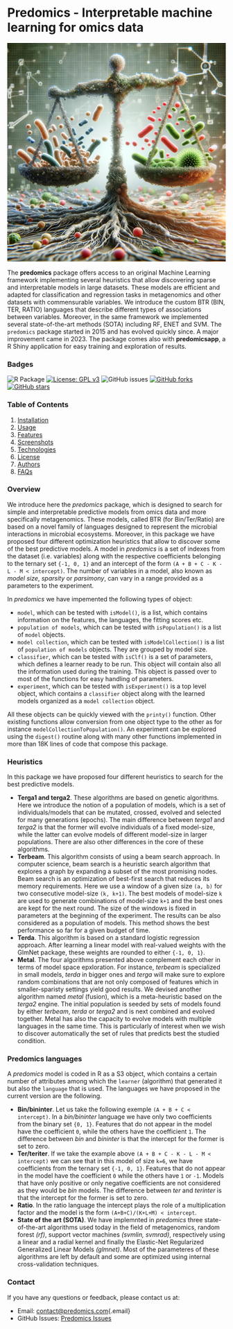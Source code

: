 # Predomics - Interpretable machine learning for omics data

![DALL-E3's view of PredOmics](man/figures/illustration4.png)

The **predomics** package offers access to an original Machine Learning framework implementing several heuristics that allow discovering sparse and interpretable models in large datasets. These models are efficient and adapted for classification and regression tasks in metagenomics and other datasets with commensurable variables. We introduce the custom BTR (BIN, TER, RATIO) languages that describe different types of associations between variables. Moreover, in the same framework we implemented several state-of-the-art methods (SOTA) including RF, ENET and SVM. The `predomics` package started in 2015 and has evolved quickly since. A major improvement came in 2023. The package comes also with **predomicsapp**, a R Shiny application for easy training and exploration of results.

### Badges

![R Package](https://github.com/predomics/predomicspkg/workflows/R/badge.svg) [![License: GPL v3](https://img.shields.io/badge/License-GPLv3-blue.svg)](https://www.gnu.org/licenses/gpl-3.0) ![GitHub issues](https://img.shields.io/github/issues/predomics/predomicspkg) [![GitHub forks](https://img.shields.io/github/forks/predomics/predomicspkg?style=social)](https://github.com/predomics/predomicspkg/network/members) [![GitHub stars](https://img.shields.io/github/stars/predomics/predomicspkg?style=social)](https://github.com/predomics/predomicspkg/stargazers)

### Table of Contents

1.  [Installation](articles/Installation.html)
2.  [Usage](articles/Usage.html)
3.  [Features](articles/Features.html)
4.  [Screenshots](articles/Screenshots.html)
5.  [Technologies](articles/Technologies.html)
6.  [License](articles/LICENSE-text.html)
7.  [Authors](articles/Authors.html)
8.  [FAQs](articles/FAQs.html)


### Overview

We introduce here the *predomics* package, which is designed to search for simple and interpretable predictive models from omics data and more specifically metagenomics. These models, called BTR (for Bin/Ter/Ratio) are based on a novel family of languages designed to represent the microbial interactions in microbial ecosystems. Moreover, in this package we have proposed four different optimization heuristics that allow to discover some of the best predictive models. A model in *predomics* is a set of indexes from the dataset (i.e. variables) along with the respective coefficients belonging to the ternary set `{-1, 0, 1}` and an intercept of the form `(A + B + C - K - L - M < intercept)`. The number of variables in a model, also known as *model size*, *sparsity* or *parsimony*, can vary in a range provided as a parameters to the experiment.

In *predomics* we have impemented the following types of object:

-   `model`, which can be tested with `isModel()`, is a list, which contains information on the features, the languages, the fitting scores etc.
-   `population of models`, which can be tested with `isPopulation()` is a list of `model` objects.
-   `model collection`, which can be tested with `isModelCollection()` is a list of `population of models` objects. They are grouped by model size.
-   `classifier`, which can be tested with `isClf()` is a set of parameters, which defines a learner ready to be run. This object will contain also all the information used during the training. This object is passed over to most of the functions for easy handling of parameters.
-   `experiment`, which can be tested with `isExperiment()` is a top level object, which contains a `classifier` object along with the learned models organized as a `model collection` object.

All these objects can be quickly viewed with the `printy()` function. Other existing functions allow conversion from one object type to the other as for instance `modelCollectionToPopulation()`. An experiment can be explored using the `digest()` routine along with many other functions implemented in more than 18K lines of code that compose this package.

### Heuristics

In this package we have proposed four different heuristics to search for the best predictive models.

-   **Terga1 and terga2**. These algorithms are based on genetic algorithms. Here we introduce the notion of a population of models, which is a set of individuals/models that can be mutated, crossed, evolved and selected for many generations (epochs). The main difference between *terga1* and *terga2* is that the former will evolve individuals of a fixed model-size, while the latter can evolve models of different model-size in larger populations. There are also other differences in the core of these algorithms.
-   **Terbeam**. This algorithm consists of using a beam search approach. In computer science, beam search is a heuristic search algorithm that explores a graph by expanding a subset of the most promising nodes. Beam search is an optimization of best-first search that reduces its memory requirements. Here we use a window of a given size `(a, b)` for two consecutive model-size `(k, k+1)`. The best models of model-size `k` are used to generate combinations of model-size `k+1` and the best ones are kept for the next round. The size of the windows is fixed in parameters at the beginning of the experiment. The results can be also considered as a population of models. This method shows the best performance so far for a given budget of time.
-   **Terda**. This algorithm is based on a standard logistic regression approach. After learning a linear model with real-valued weights with the GlmNet package, these weights are rounded to either `{-1, 0, 1}`.
-   **Metal**. The four algorithms presented above complement each other in terms of model space epxloration. For instance, *terbeam* is specialized in small models, *terda* in bigger ones and *terga* will make sure to explore random combinations that are not only composed of features which in smaller-sparisty settings yield good results. We devised another algorithm named *metal* (fusion), which is a meta-heuristic based on the *terga2* engine. The initial population is seeded by sets of models found by either *terbeam*, *terda* or *terga2* and is next combined and evolved together. Metal has also the capacity to evolve models with multiple languages in the same time. This is particularly of interest when we wish to discover automatically the set of rules that predicts best the studied condition.


### Predomics languages

A *predomics* model is coded in R as a S3 object, which contains a certain number of attributes among which the `learner` (algorithm) that generated it but also the `language` that is used. The languages we have proposed in the current version are the following.

-   **Bin/bininter**. Let us take the following exemple `(A + B + C < intercept)`. In a *bin/bininter* language we have only two coefficients from the binary set `{0, 1}`. Features that do not appear in the model have the coefficient `0`, while the others have the coefficient `1`. The difference between *bin* and *bininter* is that the intercept for the former is set to zero.
-   **Ter/teriter**. If we take the example above `(A + B + C - K - L - M < intercept)` we can see that in this model of size `k=6`, we have coefficients from the ternary set `{-1, 0, 1}`. Features that do not appear in the model have the coefficient `0` while the others have `1` or `-1`. Models that have only positive or only negative coefficients are not considered as they would be *bin* models. The difference between *ter* and *terinter* is that the intercept for the former is set to zero.
-   **Ratio**. In the ratio language the intercept plays the role of a multiplication factor and the model is the form `(A+B+C)/(K+L+M) < intercept`.
-   **State of the art (SOTA)**. We have implemnted in *predomics* three state-of-the-art algorithms used today in the field of metagenomics, random forest *(rf)*, support vector machines *(svmlin, svmrad)*, respectively using a linear and a radial kernel and finally the Elastic-Net Regularized Generalized Linear Models *(glmnet)*. Most of the parameteres of these algorithms are left by default and some are optimized using internal cross-validation techniques.


### Contact

If you have any questions or feedback, please contact us at:

-   Email: [contact\@predomics.com](mailto:edi.prifti@ird.fr){.email}
-   GitHub Issues: [Predomics Issues](https://github.com/predomics/predomicspkg/issues)

